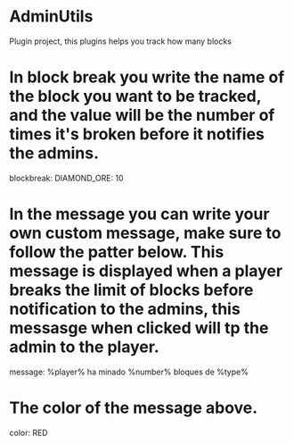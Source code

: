 # AdminUtils
Plugin project, this plugins helps you track how many blocks
# In block break you write the name of the block you want to be tracked, and the value will be the number of times it's broken before it notifies the admins.
  
blockbreak:
  DIAMOND_ORE: 10
# In the message you can write your own custom message, make sure to follow the patter below. This message is displayed when a player breaks the limit of blocks before notification to the admins, this messasge when clicked will tp the admin to the player.
message: %player% ha minado %number% bloques de %type%
# The color of the message above.
color: RED
